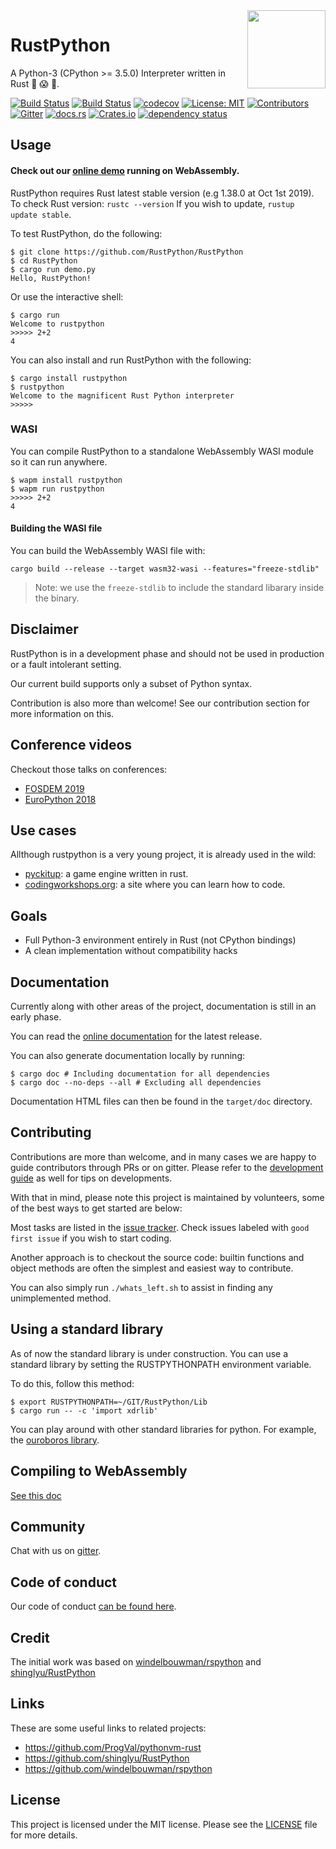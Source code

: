 <img src="./logo.png" width="125" height="125" align="right" />

# RustPython

A Python-3 (CPython >= 3.5.0) Interpreter written in Rust :snake: :scream:
:metal:.

[![Build Status](https://travis-ci.org/RustPython/RustPython.svg?branch=master)](https://travis-ci.org/RustPython/RustPython)
[![Build Status](https://dev.azure.com/ryan0463/ryan/_apis/build/status/RustPython.RustPython?branchName=master)](https://dev.azure.com/ryan0463/ryan/_build/latest?definitionId=1&branchName=master)
[![codecov](https://codecov.io/gh/RustPython/RustPython/branch/master/graph/badge.svg)](https://codecov.io/gh/RustPython/RustPython)
[![License: MIT](https://img.shields.io/badge/License-MIT-green.svg)](https://opensource.org/licenses/MIT)
[![Contributors](https://img.shields.io/github/contributors/RustPython/RustPython.svg)](https://github.com/RustPython/RustPython/graphs/contributors)
[![Gitter](https://badges.gitter.im/RustPython/Lobby.svg)](https://gitter.im/rustpython/Lobby)
[![docs.rs](https://docs.rs/rustpython/badge.svg)](https://docs.rs/rustpython/)
[![Crates.io](https://img.shields.io/crates/v/rustpython)](https://crates.io/crates/rustpython)
[![dependency status](https://deps.rs/crate/rustpython/0.1.1/status.svg)](https://deps.rs/crate/rustpython/0.1.1)

## Usage

#### Check out our [online demo](https://rustpython.github.io/demo/) running on WebAssembly.

RustPython requires Rust latest stable version (e.g 1.38.0 at Oct 1st 2019). 
To check Rust version: `rustc --version` If you wish to update,
`rustup update stable`.

To test RustPython, do the following:

    $ git clone https://github.com/RustPython/RustPython
    $ cd RustPython
    $ cargo run demo.py
    Hello, RustPython!

Or use the interactive shell:

    $ cargo run
    Welcome to rustpython
    >>>>> 2+2
    4

You can also install and run RustPython with the following:

    $ cargo install rustpython
    $ rustpython
    Welcome to the magnificent Rust Python interpreter
    >>>>> 


### WASI

You can compile RustPython to a standalone WebAssembly WASI module so it can run anywhere.

```shell
$ wapm install rustpython
$ wapm run rustpython
>>>>> 2+2
4
```

#### Building the WASI file

You can build the WebAssembly WASI file with:

```
cargo build --release --target wasm32-wasi --features="freeze-stdlib"
```

> Note: we use the `freeze-stdlib` to include the standard libarary inside the binary.

## Disclaimer

RustPython is in a development phase and should not be used in production or a
fault intolerant setting.

Our current build supports only a subset of Python syntax.

Contribution is also more than welcome! See our contribution section for more
information on this.

## Conference videos

Checkout those talks on conferences:

- [FOSDEM 2019](https://www.youtube.com/watch?v=nJDY9ASuiLc)
- [EuroPython 2018](https://www.youtube.com/watch?v=YMmio0JHy_Y)

## Use cases

Allthough rustpython is a very young project, it is already used in the wild:

- [pyckitup](https://github.com/pickitup247/pyckitup): a game engine written in
  rust.
- [codingworkshops.org](https://github.com/chicode/codingworkshops): a site
  where you can learn how to code.

## Goals

- Full Python-3 environment entirely in Rust (not CPython bindings)
- A clean implementation without compatibility hacks

## Documentation

Currently along with other areas of the project, documentation is still in an
early phase.

You can read the [online documentation](https://docs.rs/rustpython-vm) for the
latest release.

You can also generate documentation locally by running:

```shell
$ cargo doc # Including documentation for all dependencies
$ cargo doc --no-deps --all # Excluding all dependencies
```

Documentation HTML files can then be found in the `target/doc` directory.

## Contributing

Contributions are more than welcome, and in many cases we are happy to guide
contributors through PRs or on gitter. Please refer to the
[development guide](DEVELOPMENT.md) as well for tips on developments.

With that in mind, please note this project is maintained by volunteers, some of
the best ways to get started are below:

Most tasks are listed in the
[issue tracker](https://github.com/RustPython/RustPython/issues). Check issues
labeled with `good first issue` if you wish to start coding.

Another approach is to checkout the source code: builtin functions and object
methods are often the simplest and easiest way to contribute.

You can also simply run `./whats_left.sh` to assist in finding any unimplemented
method.

## Using a standard library

As of now the standard library is under construction. You can use a standard
library by setting the RUSTPYTHONPATH environment variable.

To do this, follow this method:

```shell
$ export RUSTPYTHONPATH=~/GIT/RustPython/Lib
$ cargo run -- -c 'import xdrlib'
```

You can play around with other standard libraries for python. For example, the
[ouroboros library](https://github.com/pybee/ouroboros).

## Compiling to WebAssembly

[See this doc](wasm/README.md)

## Community

Chat with us on [gitter][gitter].

## Code of conduct

Our code of conduct [can be found here](code-of-conduct.md).

## Credit

The initial work was based on
[windelbouwman/rspython](https://github.com/windelbouwman/rspython) and
[shinglyu/RustPython](https://github.com/shinglyu/RustPython)

[gitter]: https://gitter.im/rustpython/Lobby

## Links

These are some useful links to related projects:

- https://github.com/ProgVal/pythonvm-rust
- https://github.com/shinglyu/RustPython
- https://github.com/windelbouwman/rspython

## License

This project is licensed under the MIT license. Please see the
[LICENSE](LICENSE) file for more details.
